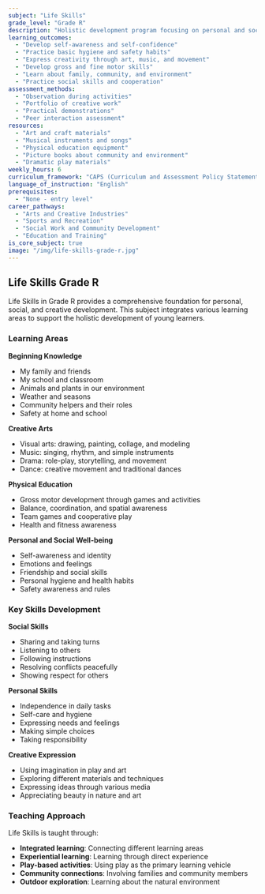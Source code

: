 ```yaml
---
subject: "Life Skills"
grade_level: "Grade R"
description: "Holistic development program focusing on personal and social well-being, creative arts, physical education, and beginning knowledge about the world."
learning_outcomes:
  - "Develop self-awareness and self-confidence"
  - "Practice basic hygiene and safety habits"
  - "Express creativity through art, music, and movement"
  - "Develop gross and fine motor skills"
  - "Learn about family, community, and environment"
  - "Practice social skills and cooperation"
assessment_methods:
  - "Observation during activities"
  - "Portfolio of creative work"
  - "Practical demonstrations"
  - "Peer interaction assessment"
resources:
  - "Art and craft materials"
  - "Musical instruments and songs"
  - "Physical education equipment"
  - "Picture books about community and environment"
  - "Dramatic play materials"
weekly_hours: 6
curriculum_framework: "CAPS (Curriculum and Assessment Policy Statement)"
language_of_instruction: "English"
prerequisites:
  - "None - entry level"
career_pathways:
  - "Arts and Creative Industries"
  - "Sports and Recreation"
  - "Social Work and Community Development"
  - "Education and Training"
is_core_subject: true
image: "/img/life-skills-grade-r.jpg"
---
```


## Life Skills Grade R

Life Skills in Grade R provides a comprehensive foundation for personal, social, and creative development. This subject integrates various learning areas to support the holistic development of young learners.

### Learning Areas

**Beginning Knowledge**
- My family and friends
- My school and classroom
- Animals and plants in our environment
- Weather and seasons
- Community helpers and their roles
- Safety at home and school

**Creative Arts**
- Visual arts: drawing, painting, collage, and modeling
- Music: singing, rhythm, and simple instruments
- Drama: role-play, storytelling, and movement
- Dance: creative movement and traditional dances

**Physical Education**
- Gross motor development through games and activities
- Balance, coordination, and spatial awareness
- Team games and cooperative play
- Health and fitness awareness

**Personal and Social Well-being**
- Self-awareness and identity
- Emotions and feelings
- Friendship and social skills
- Personal hygiene and health habits
- Safety awareness and rules

### Key Skills Development

**Social Skills**
- Sharing and taking turns
- Listening to others
- Following instructions
- Resolving conflicts peacefully
- Showing respect for others

**Personal Skills**
- Independence in daily tasks
- Self-care and hygiene
- Expressing needs and feelings
- Making simple choices
- Taking responsibility

**Creative Expression**
- Using imagination in play and art
- Exploring different materials and techniques
- Expressing ideas through various media
- Appreciating beauty in nature and art

### Teaching Approach

Life Skills is taught through:
- **Integrated learning**: Connecting different learning areas
- **Experiential learning**: Learning through direct experience
- **Play-based activities**: Using play as the primary learning vehicle
- **Community connections**: Involving families and community members
- **Outdoor exploration**: Learning about the natural environment